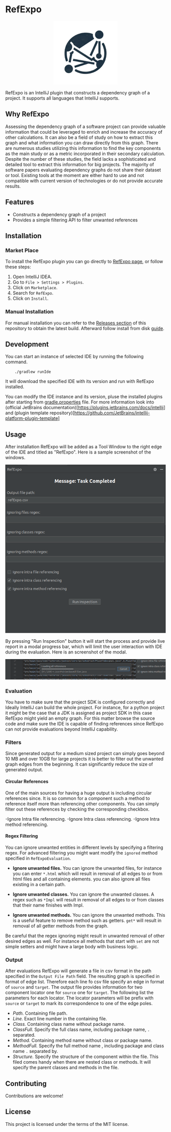 # RefExpo

<p align="center">
<img src="statics/refExpo.png" width="200"/>
</p>

RefExpo is an IntelliJ plugin that constructs a dependency graph of a project. It supports all languages that IntelliJ supports.

## Why RefExpo

Assessing the dependency graph of a software project can provide valuable information that could be leveraged to enrich and increase the accuracy of other calculations. 
It can also be a field of study on how to extract this graph and what information you can draw directly from this graph. 
There are numerous studies utilizing this information to find the key components as the main study or as a metric incorporated in their secondary calculation. 
Despite the number of these studies, the field lacks a sophisticated and detailed tool to extract this information for big projects. 
The majority of software papers evaluating dependency graphs do not share their dataset or tool. 
Existing tools at the moment are either hard to use and not compatible with current version of technologies or do not provide accurate results. 

## Features

- Constructs a dependency graph of a project
- Provides a simple filtering API to filter unwanted references

## Installation

### Market Place

To install the RefExpo plugin you can go directly to [RefExpo page](https://plugins.jetbrains.com/plugin/23684-refexpo), or follow these steps:

1. Open IntelliJ IDEA.
2. Go to `File > Settings > Plugins`.
3. Click on `Marketplace`.
4. Search for `RefExpo`.
5. Click on `Install`.

### Manual Installation

For manual installation you can refer to the [Releases section](https://github.com/vharatian/RefExpo/releases) of this repository to obtain the latest build. Afterward follow install from disk [guide](https://www.jetbrains.com/help/idea/managing-plugins.html#install_plugin_from_disk).

## Development

You can start an instance of selected IDE by running the following command.
```
    ./gradlew runIde
```

It will download the specified IDE with its version and run with RefExpo installed.

You can modify the IDE instance and its version, pluse the installed plugins after starting from [gradle.properties](gradle.properties) file.
For more information look into (official JetBrains documentation)[https://plugins.jetbrains.com/docs/intellij] and (plugin template repository)[https://github.com/JetBrains/intellij-platform-plugin-template]

## Usage

After installation RefExpo will be added as a Tool Window to the right edge of the IDE and titled as "RefExpo". Here is a sample screenshot of the windows.

![RefExpo toolbox](statics/toolbox.png)

By pressing "Run Inspection" button it will start the process and provide live report in a modal progress bar, which will limit the user interaction with IDE during the evaluation. Here is an screenshot of the modal.

![RefExpo toolbox](statics/inspectionModal.png)

### Evaluation

You have to make sure that the project SDK is configured correctly and Ideally IntelliJ can build the whole project.
For instance, for a python project it might be the case that a JDK is assigned as project SDK in this case RefExpo might yield an empty graph.
For this matter browse the source code and make sure the IDE is capable of finding references since RefExpo can not provide evaluations beyond IntelliJ capability.

### Filters

Since generated output for a medium sized project can simply goes beyond 10 MB and over 10GB for large projects it is better to filter out the unwanted graph edges from the beginning.
 It can significantly reduce the size of generated output.

#### Circular References

One of the main sources for having a huge output is including circular references since. 
It is so common for a component such a method to reference itself more than referencing other components. 
You can simply filter out these references by checking the corresponding checkbox.

-Ignore Intra file referencing.
-Ignore Intra class referencing.
-Ignore Intra method referencing.

#### Regex Filtering

You can ignore unwanted entities in different levels by specifying a filtering regex.
For advanced filtering you might want modify the `ignored` method specified in `RefExpoEvaluation`.

- **Ignore unwanted files.**
    You can ignore the unwanted files, for instance you can enter `*.html` which will result in removal of all edges to or from html files and all containing elements. you can also ignore all files existing in a certain path.

- **Ignore unwanted  classes.**
    You can ignore the unwanted classes. A regex such as `*Impl` will result in removal of all edges to or from classes that their name finishes with Impl.

- **Ignore unwanted methods.**
    You can ignore the unwanted methods. This is a useful feature to remove method such as getters. `get*` will result in removal of all getter methods from the graph.

Be careful that the regex ignoring might result in unwanted removal of other desired edges as well. 
For instance all methods that start with `set` are not simple setters and might have a large body with business logic.

### Output
After evaluations RefExpo will generate a file in csv format in the path specified in the `Output File Path` field. 
The resulting graph is specified in format of edge list. 
Therefore each line fo csv file specify an edge in format of `source` and `target`.
The output file provides information for two component locator one for `source` one for `target`.
The following list the parameters for each locator. The locator parameters will be prefix with `source` or `target` to mark its correspondence to one of the edge poles.

- *Path.* Containing file path.
- *Line.* Exact line number in the containing file.
- *Class.* Containing class name without package name.
- *ClassFull.* Specify the full class name, including package name, `.` separated.
- *Method.* Containing method name without class or package name.
- *MethodFull.* Specify the full method name , including package and class name `.` separated by.
- *Structure.* Specify the structure of the component within the file. This filed comes handy when there are nested class or methods. It will specify the parent classes and methods in the file.

## Contributing

Contributions are welcome!

## License

This project is licensed under the terms of the MIT license.